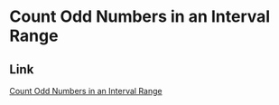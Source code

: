 # Count Odd Numbers in an Interval Range

## Link
[Count Odd Numbers in an Interval Range](https://leetcode.com/problems/count-odd-numbers-in-an-interval-range)
